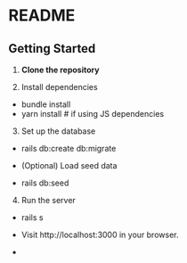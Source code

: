 # README

## Getting Started
1. **Clone the repository**  
   

2. Install dependencies

 - bundle install
 - yarn install   # if using JS dependencies


3. Set up the database

- rails db:create db:migrate


- (Optional) Load seed data

- rails db:seed


4. Run the server

- rails s


- Visit http://localhost:3000 in your browser.
- 